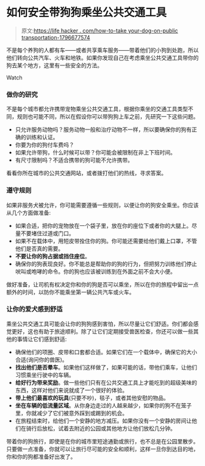 # 如何安全带狗狗乘坐公共交通工具

> 原文:[https://life hacker . com/how-to-take your-dog-on-public transportation-1796677574](https://lifehacker.com/how-to-take-your-dog-on-public-transportation-safely-1796677574)

不是每个养狗的人都有车——或者共享乘车服务——带着他们的小狗到处跑，所以他们转向公共汽车、火车和地铁。如果你发现自己在考虑乘坐公共交通工具带你的狗去某个地方，这里有一些安全的方法。

Watch

### **做你的研究**

不是每个城市都允许携带宠物乘坐公共交通工具，根据你乘坐的交通工具类型不同，规则也可能不同，所以在假设你可以带狗狗上车之前，先研究一下这些问题。

*   只允许服务动物吗？服务动物一般和治疗动物不一样，所以要确保你的狗有正确的训练和认证。
*   你要为你的狗付车费吗？
*   如果允许带狗，什么时候可以带？你可能会被限制在非上下班时间。
*   有尺寸限制吗？不适合携带的狗可能不允许携带。

看看你所在城市的公共交通网站，或者拨打他们的热线，寻求答案。

### **遵守规则**

如果非服务犬被允许，你可能需要遵循一些规则，以便让你的狗安全乘坐。你应该从几个方面做准备:

*   如果合适，把你的宠物放在一个袋子里，放在你的座位下或者你的大腿上。尽量不要堵住过道或门口。
*   如果不在载体中，用短皮带拴住你的狗。你可能还需要给他们戴上口罩，不管他们是否真的需要。
*   **不要让你的狗占据或挡住座位**。
*   确保你的狗表现良好。你不能总是帮助你的狗的行为，但把努力训练他们停止吠叫或咆哮的命令。你的狗也应该被训练到在外面之前不会大小便。

做好准备，让司机有权决定你和你的狗是否可以乘坐，所以在你的旅程中留出一点额外的时间，以防你不能乘坐第一辆公共汽车或火车。

### **让你的爱犬感到舒适**

乘坐公共交通工具可能会让你的狗狗感到害怕，所以尽量让它们舒适。你们都会感觉更好，这也有助于旅途顺利。除了让它们定期接受兽医检查，你还可以做一些其他的事情让它们感到舒适:

*   确保他们的项圈、皮带和口套都合适。如果它们在一个载体中，确保它的大小合适(询问你的兽医)。
*   **找出他们是否晕车**。如果他们这样做了，如果可能的话，带他们乘车，让他们习惯乘坐行驶中的车辆。
*   **给好行为带来奖励**。做一些他们只有在公共交通工具上才能吃到的超级美味的东西，这样对他们来说就成了一个很好的体验。
*   **带上他们最喜欢的玩具**(只要不吵)，毯子，或者其他安慰的物品。
*   **坐在车辆的低流量区域**。从你身边走过的人越来越少，如果你的狗不在笼子里，你就减少了它们被意外踩到或踢到的机会。
*   在旅程结束时，给他们一个安静的地方减压。如果你没有一个安静的房间让他们在骑行后放松，试着去附近的公园或其他地方让他们放松几分钟。

带着你的狗旅行，即使是在你的城市里短途通勤或旅行，也不总是在公园里散步。只要做一点准备，你就可以让旅行尽可能的安全和顺利，这样一旦你到达目的地，你和你的狗都准备好出发了。